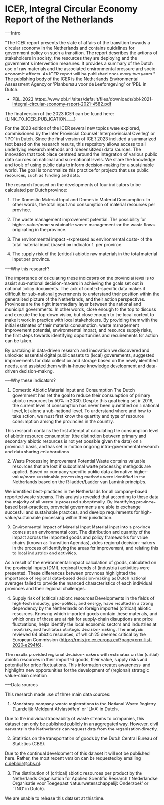 # ICER, Integral Circular Economy Report of the Netherlands


---Intro

"The ICER report presents the state of affairs of the transition towards a circular economy in the Netherlands and contains guidelines for government policy on such a transition. The report describes the actions of stakeholders in society, the resources they are deploying and the government's intervention measures. It provides a summary of the Dutch use of raw materials and the associated environmental pressure and socio-economic effects. An ICER report will be published once every two years." The publishing body of the ICER is the Netherlands Environmental Assessment Agency or 'Planbureau voor de Leefomgeving' or 'PBL' in Dutch.

- PBL, 2023 https://www.pbl.nl/sites/default/files/downloads/pbl-2021-integral-circular-economy-report-2021-4582.pdf

The final version of the 2023 ICER can be found here:
{LINK_TO_ICER_PUBLICATION____}

For the 2023 edition of the ICER several new topics were explored, commissioned by the Inter Provincial Counsel 'Interprovinciaal Overleg' or 'IPO' in Dutch. Since the final version of ICER 2023 included a summarized text based on the research results, this repository allows access to all underlying research methods and (desensitized) data sources. The innovation that took place centered around the integration of various public data sources on national and sub-national levels. We share the knowledge and tools of using public data to inform decision-making for a sustainable world. The goal is to normalize this practice for projects that use public resources, such as funding and data. 

The research focused on the developments of four indicators to be calculated per Dutch province:

1) The Domestic Material Input and Domestic Material Consumption. In other words, the total input and consumption of material resources per province. 

2) The waste management improvement potential. The possibility for higher-value/more sustainable waste management for the waste flows originating in the province. 

3) The environmental impact -expressed as environmental costs- of the total material input (based on indicator 1) per province. 

4) The supply risk of the (critical) abiotic raw materials in the total material input per province. 


---Why this research?

The importance of calculating these indicators on the provincial level is to assist sub-national decision-makers in achieving the goals set out in national policy documents. The lack of context-specific data makes it difficult for sub-national governments to understand their position within the generalized picture of the Netherlands, and their action perspectives. Provinces are the right intermediary layer between the national and municipal governments. In other words, close enough to the top to discuss and execute the top-down vision, but close enough to the local context to make it work in practice with local stakeholders. 
By providing them with the initial estimates of their material consumption, waste management improvement potential, environmental impact, and resource supply risks, the first steps towards identifying opportunities and requirements for action can be taken. 

By partaking in data-driven research and innovation we discovered and unlocked essential digital public assets to (local) governments, suggested improvements for data collection and storage based on the newly identified needs, and assisted them with in-house knowledge development and data-driven decision-making. 


---Why these indicators?

1) Domestic Abiotic Material Input and Consumption
The Dutch government has set the goal to reduce their consumption of primary abiotic resources by 50% in 2030. Despite this goal being set in 2016, the current level of consumption has never been quantified on a national level, let alone a sub-national level. To understand where and how to take action, we must first know the quantity and type of resource consumption among the provincies in the country. 

This research contains the first attempt at calculating the consumption level of abiotic resource consumption (the distinction between primary and secondary abiotic resources is not yet possible given the data) on a provincial basis, and has set in motion ongoing intra-governmental research and data sharing collaborations. 

2) Waste Processing Improvement Potential
Waste contains valuable resources that are lost if suboptimal waste processing methgods are applied. Based on company-specific public data alternative higher-value/more sustainable processing methods were identified in the Netherlands based on the R-ladder/Ladder van Lansink principles. 

We identified best-practices in the Netherlands for all company-based reported waste streams. This analysis revealed that according to these data the majority of all waste is proessed suboptimally. By identifying province-based best-practices, provncial governments are able to exchange succesful and sustainable practices, and develop requirements for high-value/sustainable processing within their jurisdiction.

3) Environmental Impact of Material Input
Material input into a province comes at an environmental cost. The distribution and quantity of the impact across the imported goods and policy frameworks for value chains (known as Transition Agendas), aides regional decision-makers in the process of identifying the areas for improvement, and relating this to local industries and activities.

As a result of the environmental impact calculation of goods, calculated on the provincial inputs (DMI), regional trends of (industrial) activities were presented. These differences between provinces highlighted the importance of regional data-based decision-making as Dutch national averages failed to provide the nuanced characteristics of each individual provinces and their regional challenges. 

4) Supply risk of (critical) abiotic resources
Developments in the fields of high-tech industry, geo-politics, and energy, have resulted in a strong dependency by the Netherlands on foreign imported (critical) abiotic resources. Knowing which imported goods contain these materials, and which ones of those are at risk for supply-chain disruptions and price fluctuations, helps identify the local economic sectors and industries at most risk, and facilitates strategic decision-making. The analysis reviewed 64 abiotic resources, of which 25 deemed critical by the European Commission (https://rmis.jrc.ec.europa.eu/?page=crm-list-2020-e294f6).

The results provided regional decision-makers with estimates on the (critial) abiotic resources in their imported goods, their value, supply risks and potential for price fluctuations. This information creates awareness, and highlights new opportunities for the development of (regional) strategic value-chain creation.


---Data sources

This research made use of three main data sources:

1) Mandatory company waste registrations to the National Waste Registry ('Landelijk Meldpunt Afvlastoffen' or 'LMA' in Dutch). 

Due to the individual traceability of waste streams to companies, this dataset can only be published publicly in an aggregated way. However, civil servants in the Netherlands can request data from the organisation directly. 

2) Statistics on the transportation of goods by the Dutch Central Bureau of Statistics (CBS).

Due to the continual development of this dataset it will not be published here. Rather, the most recent version can be requested by emailing c.deblois@cbs.nl.

3) The distribution of (critical) abiotic resources per product by the Netherlands Organisation for Applied Scientific Research ('Nederlandse Organisatie voor Toegepast Natuurwetenschappelijk Onderzoek' or 'TNO' in Dutch).

We are unable to release this dataset at this time.

